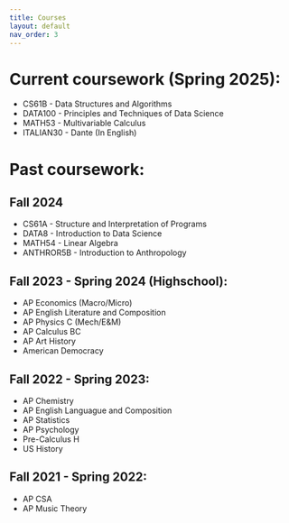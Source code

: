 ```yaml
---
title: Courses
layout: default
nav_order: 3
---
```


# Current coursework (Spring 2025): 

- CS61B - Data Structures and Algorithms <br>
- DATA100 - Principles and Techniques of Data Science 
- MATH53 - Multivariable Calculus
- ITALIAN30 - Dante (In English)

# Past coursework:
## Fall 2024 
- CS61A - Structure and Interpretation of Programs<br>
- DATA8 - Introduction to Data Science<br>
- MATH54 - Linear Algebra
- ANTHROR5B - Introduction to Anthropology

## Fall 2023 - Spring 2024 (Highschool):
- AP Economics (Macro/Micro)
- AP English Literature and Composition 
- AP Physics C (Mech/E&M) 
- AP Calculus BC 
- AP Art History 
- American Democracy

## Fall 2022 - Spring 2023: 
- AP Chemistry 
- AP English Languague and Composition 
- AP Statistics 
- AP Psychology 
- Pre-Calculus H 
- US History

## Fall 2021 - Spring 2022:
- AP CSA 
- AP Music Theory